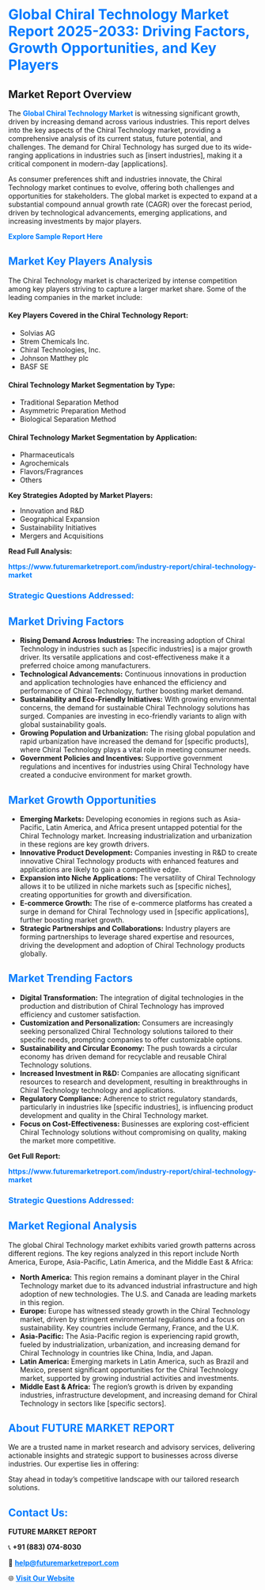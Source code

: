 <h1 style="color: #007BFF;">Global Chiral Technology Market Report 2025-2033: Driving Factors, Growth Opportunities, and Key Players</h1>

<section id="overview">
<h2>Market Report Overview</h2>
<p>The <a href="https://www.futuremarketreport.com/industry-report/chiral-technology-market" style="color: #007BFF; text-decoration: none;"><strong>Global Chiral Technology Market</strong></a> is witnessing significant growth, driven by increasing demand across various industries. This report delves into the key aspects of the Chiral Technology market, providing a comprehensive analysis of its current status, future potential, and challenges. The demand for Chiral Technology has surged due to its wide-ranging applications in industries such as [insert industries], making it a critical component in modern-day [applications].</p>
<p>As consumer preferences shift and industries innovate, the Chiral Technology market continues to evolve, offering both challenges and opportunities for stakeholders. The global market is expected to expand at a substantial compound annual growth rate (CAGR) over the forecast period, driven by technological advancements, emerging applications, and increasing investments by major players.</p>
</section>

<section id="overview">
<p><a href="https://www.futuremarketreport.com/request-sample/reportId=62620" style="color: #007BFF; text-decoration: none;"><strong>Explore Sample Report Here</strong></a></p>
</section>

<section id="key-players">
<h2 style="color: #007BFF;">Market Key Players Analysis</h2>
<p>The Chiral Technology market is characterized by intense competition among key players striving to capture a larger market share. Some of the leading companies in the market include:</p>
<h4>Key Players Covered in the Chiral Technology Report:</h4>
<ul><li>Solvias AG</li><li>Strem Chemicals Inc.</li><li>Chiral Technologies, Inc.</li><li>Johnson Matthey plc</li><li>BASF SE</li></ul>
<h4>Chiral Technology Market Segmentation by Type:</h4>
<ul><li>Traditional Separation Method</li><li>Asymmetric Preparation Method</li><li>Biological Separation Method</li></ul>

<h4>Chiral Technology Market Segmentation by Application:</h4>
<ul><li>Pharmaceuticals</li><li>Agrochemicals</li><li>Flavors/Fragrances</li><li>Others</li></ul>
<p><strong>Key Strategies Adopted by Market Players:</strong></p>
<ul>
<li>Innovation and R&D</li>
<li>Geographical Expansion</li>
<li>Sustainability Initiatives</li>
<li>Mergers and Acquisitions</li>
</ul>
</section>

<section>
<p><strong>Read Full Analysis: </strong></p><a href="https://www.futuremarketreport.com/industry-report/chiral-technology-market" style="color: #007BFF; text-decoration: none;"><strong>https://www.futuremarketreport.com/industry-report/chiral-technology-market</strong></a>
<h3 style="color: #007BFF;">Strategic Questions Addressed:</h3>
</section>

<section id="driving-factors">
<h2 style="color: #007BFF;">Market Driving Factors</h2>
<ul>
<li><strong>Rising Demand Across Industries:</strong> The increasing adoption of Chiral Technology in industries such as [specific industries] is a major growth driver. Its versatile applications and cost-effectiveness make it a preferred choice among manufacturers.</li>
<li><strong>Technological Advancements:</strong> Continuous innovations in production and application technologies have enhanced the efficiency and performance of Chiral Technology, further boosting market demand.</li>
<li><strong>Sustainability and Eco-Friendly Initiatives:</strong> With growing environmental concerns, the demand for sustainable Chiral Technology solutions has surged. Companies are investing in eco-friendly variants to align with global sustainability goals.</li>
<li><strong>Growing Population and Urbanization:</strong> The rising global population and rapid urbanization have increased the demand for [specific products], where Chiral Technology plays a vital role in meeting consumer needs.</li>
<li><strong>Government Policies and Incentives:</strong> Supportive government regulations and incentives for industries using Chiral Technology have created a conducive environment for market growth.</li>
</ul>
</section>

<section id="growth-opportunities">
<h2 style="color: #007BFF;">Market Growth Opportunities</h2>
<ul>
<li><strong>Emerging Markets:</strong> Developing economies in regions such as Asia-Pacific, Latin America, and Africa present untapped potential for the Chiral Technology market. Increasing industrialization and urbanization in these regions are key growth drivers.</li>
<li><strong>Innovative Product Development:</strong> Companies investing in R&D to create innovative Chiral Technology products with enhanced features and applications are likely to gain a competitive edge.</li>
<li><strong>Expansion into Niche Applications:</strong> The versatility of Chiral Technology allows it to be utilized in niche markets such as [specific niches], creating opportunities for growth and diversification.</li>
<li><strong>E-commerce Growth:</strong> The rise of e-commerce platforms has created a surge in demand for Chiral Technology used in [specific applications], further boosting market growth.</li>
<li><strong>Strategic Partnerships and Collaborations:</strong> Industry players are forming partnerships to leverage shared expertise and resources, driving the development and adoption of Chiral Technology products globally.</li>
</ul>
</section>

<section id="trending-factors">
<h2 style="color: #007BFF;">Market Trending Factors</h2>
<ul>
<li><strong>Digital Transformation:</strong> The integration of digital technologies in the production and distribution of Chiral Technology has improved efficiency and customer satisfaction.</li>
<li><strong>Customization and Personalization:</strong> Consumers are increasingly seeking personalized Chiral Technology solutions tailored to their specific needs, prompting companies to offer customizable options.</li>
<li><strong>Sustainability and Circular Economy:</strong> The push towards a circular economy has driven demand for recyclable and reusable Chiral Technology solutions.</li>
<li><strong>Increased Investment in R&D:</strong> Companies are allocating significant resources to research and development, resulting in breakthroughs in Chiral Technology technology and applications.</li>
<li><strong>Regulatory Compliance:</strong> Adherence to strict regulatory standards, particularly in industries like [specific industries], is influencing product development and quality in the Chiral Technology market.</li>
<li><strong>Focus on Cost-Effectiveness:</strong> Businesses are exploring cost-efficient Chiral Technology solutions without compromising on quality, making the market more competitive.</li>
</ul>
</section>

<section>
<p><strong>Get Full Report: </strong></p><a href="https://www.futuremarketreport.com/industry-report/chiral-technology-market" style="color: #007BFF; text-decoration: none;"><strong>https://www.futuremarketreport.com/industry-report/chiral-technology-market</strong></a>
<h3 style="color: #007BFF;">Strategic Questions Addressed:</h3>
</section>


<section id="regional-analysis">
<h2 style="color: #007BFF;">Market Regional Analysis</h2>
<p>The global Chiral Technology market exhibits varied growth patterns across different regions. The key regions analyzed in this report include North America, Europe, Asia-Pacific, Latin America, and the Middle East & Africa:</p>
<ul>
<li><strong>North America:</strong> This region remains a dominant player in the Chiral Technology market due to its advanced industrial infrastructure and high adoption of new technologies. The U.S. and Canada are leading markets in this region.</li>
<li><strong>Europe:</strong> Europe has witnessed steady growth in the Chiral Technology market, driven by stringent environmental regulations and a focus on sustainability. Key countries include Germany, France, and the U.K.</li>
<li><strong>Asia-Pacific:</strong> The Asia-Pacific region is experiencing rapid growth, fueled by industrialization, urbanization, and increasing demand for Chiral Technology in countries like China, India, and Japan.</li>
<li><strong>Latin America:</strong> Emerging markets in Latin America, such as Brazil and Mexico, present significant opportunities for the Chiral Technology market, supported by growing industrial activities and investments.</li>
<li><strong>Middle East & Africa:</strong> The region’s growth is driven by expanding industries, infrastructure development, and increasing demand for Chiral Technology in sectors like [specific sectors].</li>
</ul>
</section>

<footer>
<h2 style="color: #007BFF;">About FUTURE MARKET REPORT</h2>
<p>We are a trusted name in market research and advisory services, delivering actionable insights and strategic support to businesses across diverse industries. Our expertise lies in offering:</p>

<p>Stay ahead in today’s competitive landscape with our tailored research solutions.</p>

<h2 style="color: #007BFF;">Contact Us:</h2>
<p><strong>FUTURE MARKET REPORT</strong></p>
<p>📞 <strong>+91 (883) 074-8030</strong></p>
<p>📧 <strong><a href="mailto:help@futuremarketreport.com" style="color: #007BFF;">help@futuremarketreport.com</a></strong></p>
<p>🌐 <strong><a href="https://www.futuremarketreport.com/" style="color: #007BFF;">Visit Our Website</a></strong></p>
</footer>
